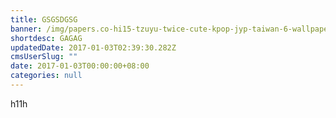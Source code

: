 ```yaml
---
title: GSGSDGSG
banner: /img/papers.co-hi15-tzuyu-twice-cute-kpop-jyp-taiwan-6-wallpaper.jpg
shortdesc: GAGAG
updatedDate: 2017-01-03T02:39:30.282Z
cmsUserSlug: ""
date: 2017-01-03T00:00:00+08:00
categories: null
---
```


h11h